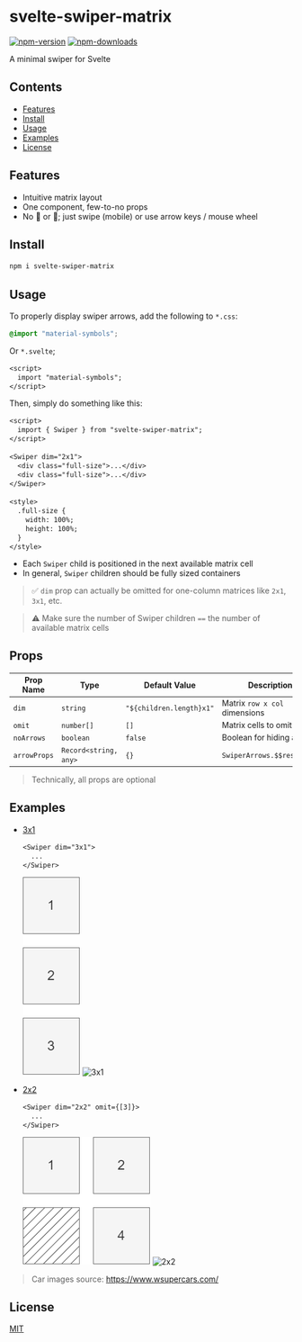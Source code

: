 # svelte-swiper-matrix

[![npm-version](https://img.shields.io/npm/v/svelte-swiper-matrix.svg)](https://www.npmjs.com/package/svelte-swiper-matrix)
[![npm-downloads](https://img.shields.io/npm/dm/svelte-swiper-matrix.svg)](https://npmcharts.com/compare/svelte-swiper-matrix?minimal=true)

A minimal swiper for Svelte

## Contents

- [Features](#features)
- [Install](#install)
- [Usage](#usage)
- [Examples](#examples)
- [License](#license)

## Features

- Intuitive matrix layout
- One component, few-to-no props
- No 🔔 or 🎉; just swipe (mobile) or use arrow keys / mouse wheel

## Install

```sh
npm i svelte-swiper-matrix
```

## Usage

To properly display swiper arrows, add the following to `*.css`:

```css
@import "material-symbols";
```

Or `*.svelte`;

```svelte
<script>
  import "material-symbols";
</script>
```

Then, simply do something like this:

```svelte
<script>
  import { Swiper } from "svelte-swiper-matrix";
</script>

<Swiper dim="2x1">
  <div class="full-size">...</div>
  <div class="full-size">...</div>
</Swiper>

<style>
  .full-size {
    width: 100%;
    height: 100%;
  }
</style>
```

- Each `Swiper` child is positioned in the next available matrix cell
- In general, `Swiper` children should be fully sized containers

> ✅ `dim` prop can actually be omitted for one-column matrices like `2x1`,
> `3x1`, etc.

> ⚠️ Make sure the number of Swiper children `==` the number of available matrix
> cells

## Props

| Prop Name    | Type                  | Default Value            | Description                   |
| ------------ | --------------------- | ------------------------ | ----------------------------- |
| `dim`        | `string`              | `"${children.length}x1"` | Matrix `row x col` dimensions |
| `omit`       | `number[]`            | `[]`                     | Matrix cells to omit          |
| `noArrows`   | `boolean`             | `false`                  | Boolean for hiding arrows     |
| `arrowProps` | `Record<string, any>` | `{}`                     | `SwiperArrows.$$restProps`    |

> Technically, all props are optional

## Examples

- [3x1](src/widgets/ExampleA.svelte)

  ```
  <Swiper dim="3x1">
    ...
  </Swiper>
  ```

  ![3x1](/docs/3x1.png)
  ![3x1](/docs/3x1.gif)

- [2x2](src/widgets/ExampleB.svelte)

  ```
  <Swiper dim="2x2" omit={[3]}>
    ...
  </Swiper>
  ```

  ![2x2](/docs/2x2.png)
  ![2x2](/docs/2x2.gif)

> Car images source: https://www.wsupercars.com/

## License

[MIT](LICENSE)
